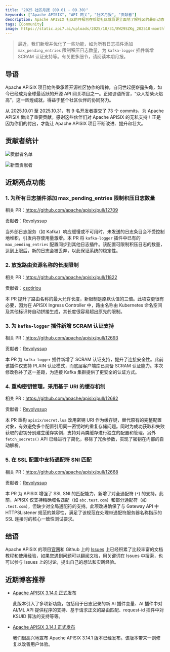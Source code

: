 ```yaml
---
title: "2025 社区月报 (09.01 - 09.30)"
keywords: ["Apache APISIX", "API 网关", "社区月报", "贡献者"]
description: Apache APISIX 社区的月报旨在帮助社区成员更全面地了解社区的最新动态，方便大家参与到 Apache APISIX 社区中来。
tags: [Community]
image: https://static.api7.ai/uploads/2025/10/31/8W29SZKg_202510-monthly-report-cover-cn.webp
---
```


> 最近，我们新增并优化了一些功能，如为所有日志插件添加 `max_pending_entries` 限制积压日志数量，为 `kafka-logger` 插件新增 SCRAM 认证支持等。有关更多细节，请阅读本期月报。

<!--truncate-->

## 导语

Apache APISIX 项目始终秉承着开源社区协作的精神，自问世起便崭露头角，如今已经成为全球最活跃的开源 API 网关项目之一。正如谚语所言，“众人拾柴火焰高”，这一辉煌成就，得益于整个社区伙伴的协同努力。

从 2025.10.01 至 2025.10.31，有 9 名开发者提交了 73 个 commits，为 Apache APISIX 做出了重要贡献。感谢这些伙伴们对 Apache APISIX 的无私支持！正是因为你们的付出，才能让 Apache APISIX 项目不断改进、提升和壮大。

## 贡献者统计

![贡献者名单](https://static.api7.ai/uploads/2025/10/31/SOcjK3wK_2025-oct-contributors.webp)

![新晋贡献者](https://static.api7.ai/uploads/2025/10/31/V7U7v4Z5_2025-oct-new-contributor.webp)

## 近期亮点功能

### 1. 为所有日志插件添加 max_pending_entries 限制积压日志数量

相关 PR：https://github.com/apache/apisix/pull/12709

贡献者：[Revolyssup](https://github.com/Revolyssup)

当外部日志服务（如 Kafka）响应缓慢或不可用时，未发送的日志条目会不受控制地堆积，引发内存使用量激增。本 PR 将 `kafka-logger` 插件中已有的 `max_pending_entries` 配置同步到其他日志插件。该配置可限制积压日志的数量，达到上限后，新的日志会被丢弃，以此保证系统的稳定性。

### 2. 放宽路由资源名称的长度限制

相关 PR：https://github.com/apache/apisix/pull/11822

贡献者：[csotiriou](https://github.com/csotiriou)

本 PR 提升了路由名称的最大允许长度，新限制是原默认值的三倍。此项变更很有必要，因为在 APISIX Ingress Controller 中，路由名称由 Kubernetes 命名空间及其他标识符自动拼接生成，其长度很容易超出原先的限制。

### 3. 为 `kafka-logger` 插件新增 SCRAM 认证支持

相关 PR：https://github.com/apache/apisix/pull/12693

贡献者：[Revolyssup](https://github.com/Revolyssup)

本 PR 为 `kafka-logger` 插件新增了 SCRAM 认证支持，提升了连接安全性。此前该插件仅支持 PLAIN 认证模式，而底层客户端库已具备 SCRAM 认证能力。本次修改弥补了这一差距，为连接 Kafka 集群提供了更安全的认证方式。

### 4. 重构密钥管理，采用基于 URI 的缓存机制

相关 PR：https://github.com/apache/apisix/pull/12682

贡献者：[Revolyssup](https://github.com/Revolyssup)

本 PR 重构 `apisix/secret.lua` 改用密钥 URI 作为缓存键，替代原有的完整配置对象，有效避免多个配置引用同一密钥时的重复存储问题。同时为成功获取和失败获取的密钥分别建立缓存实例，支持对两类缓存进行独立的配置和管理。另外 `fetch_secrets()` API 已经进行了简化，移除了冗余参数，实现了密钥在内部的自动解析。

### 5. 在 SSL 配置中支持通配符 SNI 匹配

相关 PR：https://github.com/apache/apisix/pull/12668

贡献者：[Revolyssup](https://github.com/Revolyssup)

本 PR 为 APISIX 增强了 SSL SNI 的匹配能力，新增了对全通配符 (`*`) 的支持。此前，APISIX 仅支持精确域名匹配（如 `abc.test.com`）和部分通配符（如 `.test.com`），但缺少对全局通配符的支持。此项改进确保了与 Gateway API 中 HTTPSListener 规范的兼容性，满足了该规范在处理带通配符服务器名称指示的 SSL 连接时的核心一致性测试要求。

## 结语

Apache APISIX 的项目[官网](https://apisix.apache.org/zh/)和 Github 上的 [Issues](https://github.com/apache/apisix/issues) 上已经积累了比较丰富的文档教程和使用经验，如果您遇到问题可以翻阅文档，用关键词在 Issues 中搜索，也可以参与 Issues 上的讨论，提出自己的想法和实践经验。

## 近期博客推荐

- [Apache APISIX 3.14.0 正式发布](https://apisix.apache.org/zh/blog/2025/10/10/release-apache-apisix-3.14.0/)

  此版本引入了多项新功能，包括用于日志记录的新 AI 插件变量、AI 插件中对 AI/ML API 提供程序的支持、基于请求正文的路由匹配、request-id 插件中对 KSUID 算法的支持等等。

- [Apache APISIX 3.14.1 正式发布](https://apisix.apache.org/zh/blog/2025/10/17/release-apache-apisix-3.14.1/)

  我们很高兴地宣布 Apache APISIX 3.14.1 版本已经发布。该版本带来一则修复以改善用户体验。
